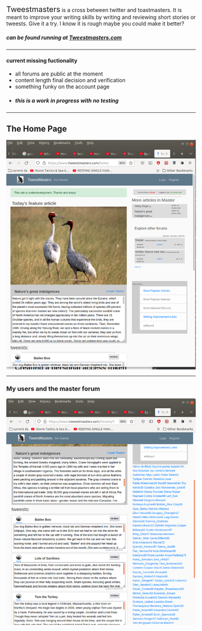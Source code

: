 
<span style="font-size:20px">Tweestmasters</span> is a cross between twitter and toastmasters. It is meant to improve your writing skills by writing and reviewing short stories or tweests. Give it a try. I know it is rough maybe you could make it better?
<h5>can be found running at <a href="https://www.tweestmasters.com/">Tweestmasters.com</a></h5><hr>
<h4>current missing fuctionality</h4>
<ul>
  <li>all forums are public at the moment</li>
  <li>content length final decision and verification</li>
  <li>something funky on the account page</li>
  <li><h5>this is a work in progress with no testing</h5></li>
</ul>
<hr>
<h2> The Home Page</h2>
<img src="Screenshot.png">

<hr>

<h3> My users and the master forum</h3>
  
  
<img src="Screenshot2.png">

